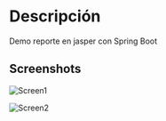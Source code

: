# Descripción
Demo reporte en jasper con Spring Boot

## Screenshots
![Screen1](https://raw.githubusercontent.com/adanyc/spring-boot-crud-sin-base-datos/master/captura1.PNG)

![Screen2](https://raw.githubusercontent.com/adanyc/spring-boot-crud-sin-base-datos/master/captura2.PNG)


